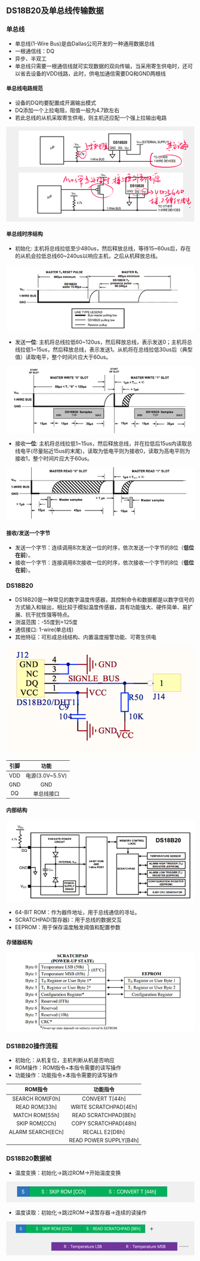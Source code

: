 ## DS18B20及单总线传输数据

### 单总线

* 单总线(1-Wire Bus)是由Dallas公司开发的一种通用数据总线
* 一根通信线：DQ
* 异步、半双工
* 单总线只需要一根通信线就可实现数据的双向传输，当采用寄生供电时，还可以省去设备的VDD线路，此时，供电加通信需要DQ和GND两根线

#### 单总线电路规范

* 设备的DQ均要配置成开漏输出模式
* DQ添加一个上拉电阻，阻值一般为4.7欧左右
* 若此总线的从机采取寄生供电，则主机还应配一个强上拉输出电路

![电路图](./images/1-wire-bus-circuit.png)

#### 单总线时序结构
* 初始化: 主机将总线拉低至少480us，然后释放总线，等待15~60us后，存在的从机会拉低总线60~240us以响应主机，之后从机释放总线。

![实始化时序](./images/start-sequence.png)

* 发送**一位**: 主机将总线拉低60~120us，然后释放总线，表示发送0；主机将总线拉低1~15us，然后释放总线，表示发送1。从机将在总线拉低30us后（典型值）读取电平，整个时间片应大于60us。

![发送一个bit](./images/send-bit-sequence.png)

* 接收**一位**: 主机将总线拉低1~15us，然后释放总线，并在拉低后15us内读取总线电平(尽量贴近15us的末尾)，读取为低电平则为接收0，读取为高电平则为接收1，整个时间片应大于60us。

![接收一个bit](./images/receive-bit-sequence.png)

#### 接收/发送一个字节

* 发送一个字节：连续调用8次发送一位的时序，依次发送一个字节的8位（**低位在前**）。
* 接收一个字节：连接调用8次接收一位的时序，依次接收一个字节的8位（**低位在前**）。 

### DS18B20
* DS18B20是一种常见的数字温度传感器，其控制命令和数据都是以数字信号的方式输入和输出，相比较于模拟温度传感器，具有功能强大、硬件简单、易扩展、抗干扰性强等特点。
* 测温范围：-55度到+125度
* 通信接口: 1-wire(单总线)
* 其他特征：可形成总线结构、内置温度报警功能、可寄生供电

![电路图](./images/ds18b20_circuit.png)

|引脚|功能|
|:----:|:----:|
|VDD|电源(3.0V~5.5V)|
|GND|GND|
|DQ|单总线接口|

#### 内部结构

![内部结构框图](./images/ds18b20.png)

* 64-BIT ROM：作为器件地址，用于总线通信的寻址。
* SCRATCHPAD(暂存器)：用于总线的数据交互
* EEPROM：用于保存温度触发阈值和配置参数

#### 存储器结构

![存储器结构](./images/ds18b20-scratchpad.png)

### DS18B20操作流程

* 初始化：从机复位，主机判断从机是否响应
* ROM操作：ROM指令+本指令需要的读写操作
* 功能操作：功能指令+本指令需要的读写操作

|ROM指令|功能指令|
|:---:|:---:|
|SEARCH ROM[F0h]|CONVERT T[44h]|
|READ ROM[33h]|WRITE SCRATCHPAD[4Eh]|
|MATCH ROM[55h]|READ SCRATCHPAD[BEh]|
|SKIP ROM[CCh]|COPY SCRATCHPAD[48h]|
|ALARM SEARCH[ECh]|RECALL E2[D8h]|
||READ POWER SUPPLY[B4h]|

### DS18B20数据帧
* 温度变换：初始化->跳过ROM->开始温度变换

![温度变换](./images/ds18b20-write-data.png)

* 温度读取：初始化->跳过ROM->读暂存器->连续的读操作

![温度读取](./images/ds18b20-read-data.png)


